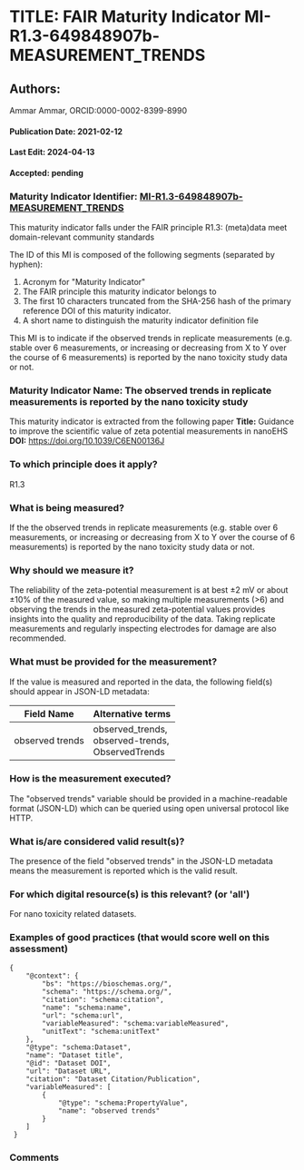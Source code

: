 # TITLE: FAIR Maturity Indicator MI-R1.3-649848907b-MEASUREMENT_TRENDS

## Authors: 
Ammar Ammar, ORCID:0000-0002-8399-8990

#### Publication Date: 2021-02-12
#### Last Edit: 2024-04-13
#### Accepted: pending

### Maturity Indicator Identifier: [MI-R1.3-649848907b-MEASUREMENT_TRENDS](https://w3id.org/nsdra/maturity-indicator/readme/MI-R1.3-649848907b-MEASUREMENT_TRENDS)

This maturity indicator falls under the FAIR principle R1.3:
(meta)data meet domain-relevant community standards

The ID of this MI is composed of the following segments (separated by hyphen):
1. Acronym for "Maturity Indicator"
1. The FAIR principle this maturity indicator belongs to
1. The first 10 characters truncated from the SHA-256 hash of the primary reference DOI of this maturity indicator.
1. A short name to distinguish the maturity indicator definition file

This MI is to indicate if the observed trends in replicate measurements 
(e.g. stable over 6 measurements, or increasing or decreasing from X to Y over the course of 6 measurements) 
is reported by the nano toxicity study data or not.

### Maturity Indicator Name:  The observed trends in replicate measurements is reported by the nano toxicity study

This maturity indicator is extracted from the following paper 
**Title:** Guidance to improve the scientific value of zeta potential measurements in nanoEHS
**DOI:** https://doi.org/10.1039/C6EN00136J

### To which principle does it apply?  
R1.3

### What is being measured?
If the the observed trends in replicate measurements 
(e.g. stable over 6 measurements, or increasing or decreasing from X to Y over the course of 6 measurements) 
is reported by the nano toxicity study data or not.

### Why should we measure it?
The reliability of the zeta-potential measurement is at best ±2 mV or
about ±10% of the measured value, so making multiple measurements
(>6) and observing the trends in the measured zeta-potential values
provides insights into the quality and reproducibility of the data. Taking
replicate measurements and regularly inspecting electrodes for
damage are also recommended.

### What must be provided for the measurement?
If the value is measured and reported in the data, the following field(s) should appear in JSON-LD metadata: 

| Field Name          | Alternative terms                                       |
| ------------------- | ------------------------------------------------------- |
| observed trends     | observed_trends,<br>observed-trends,<br>ObservedTrends  |

### How is the measurement executed?
The "observed trends" variable should be provided in a machine-readable format (JSON-LD) which can be queried using open universal protocol like HTTP.

### What is/are considered valid result(s)?
The presence of the field "observed trends" in the JSON-LD metadata means the measurement is reported which is the valid result.

### For which digital resource(s) is this relevant? (or 'all')
For nano toxicity related datasets.  

### Examples of good practices (that would score well on this assessment)
```{json}
{
 	"@context": {
 		"bs": "https://bioschemas.org/",
 		"schema": "https://schema.org/",
 		"citation": "schema:citation",
 		"name": "schema:name",
 		"url": "schema:url",
 		"variableMeasured": "schema:variableMeasured",
 		"unitText": "schema:unitText"
 	},
 	"@type": "schema:Dataset",
 	"name": "Dataset title",
 	"@id": "Dataset DOI",
 	"url": "Dataset URL",
 	"citation": "Dataset Citation/Publication",
 	"variableMeasured": [
 		{
 			"@type": "schema:PropertyValue",
 			"name": "observed trends"
 		}
 	]
 }
```

### Comments

